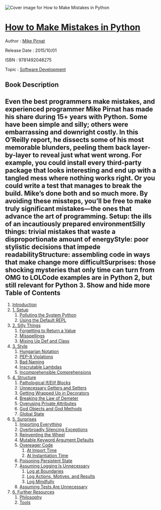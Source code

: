 ![Cover image for How to Make Mistakes in Python](https://imgdetail.ebookreading.net/cover/cover/software_development/EB9781492048275.jpg)

[How to Make Mistakes in Python](https://ebookreading.net/view/book/How+to+Make+Mistakes+in+Python-EB9781492048275_1.html "How to Make Mistakes in Python")
====================================================================================================================

Author : [Mike Pirnat](https://ebookreading.net/search/author/Mike+Pirnat)

Release Date : 2015/10/01

ISBN : 9781492048275

Topic : [Software Development](https://ebookreading.net/search/category/software-development)

Book Description
-----------------

 Even the best programmers make mistakes, and experienced programmer Mike Pirnat has made his share during 15+ years with Python. Some have been simple and silly; others were embarrassing and downright costly. In this O’Reilly report, he dissects some of his most memorable blunders, peeling them back layer-by-layer to reveal just what went wrong.
For example, you could install every third-party package that looks interesting and end up with a tangled mess where nothing works right. Or you could write a test that manages to break the build. Mike’s done both and so much more. By avoiding these missteps, you’ll be free to make truly significant mistakes—the ones that advance the art of programming.
Setup: the ills of an incautiously prepared environmentSilly things: trivial mistakes that waste a disproportionate amount of energyStyle: poor stylistic decisions that impede readabilityStructure: assembling code in ways that make change more difficultSurprises: those shocking mysteries that only time can turn from OMG to LOLCode examples are in Python 2, but still relevant for Python 3.
        Show and hide more                
Table of Contents
-----------------

1. [Introduction](https://ebookreading.net/view/book/How+to+Make+Mistakes+in+Python-EB9781492048275_6.html#idp2095152)
1. [1. Setup](https://ebookreading.net/view/book/How+to+Make+Mistakes+in+Python-EB9781492048275_7.html#chapter_setup)
    1. [Polluting the System Python](https://ebookreading.net/view/book/How+to+Make+Mistakes+in+Python-EB9781492048275_7.html#idm191776)
    1. [Using the Default REPL](https://ebookreading.net/view/book/How+to+Make+Mistakes+in+Python-EB9781492048275_7.html#idm190832)
1. [2. Silly Things](https://ebookreading.net/view/book/How+to+Make+Mistakes+in+Python-EB9781492048275_8.html#chapter_silly)
    1. [Forgetting to Return a Value](https://ebookreading.net/view/book/How+to+Make+Mistakes+in+Python-EB9781492048275_8.html#idp8567568)
    1. [Misspellings](https://ebookreading.net/view/book/How+to+Make+Mistakes+in+Python-EB9781492048275_8.html#idp8692144)
    1. [Mixing Up Def and Class](https://ebookreading.net/view/book/How+to+Make+Mistakes+in+Python-EB9781492048275_8.html#idp8936224)
1. [3. Style](https://ebookreading.net/view/book/How+to+Make+Mistakes+in+Python-EB9781492048275_9.html#chapter_style)
    1. [Hungarian Notation](https://ebookreading.net/view/book/How+to+Make+Mistakes+in+Python-EB9781492048275_9.html#idp9047120)
    1. [PEP-8 Violations](https://ebookreading.net/view/book/How+to+Make+Mistakes+in+Python-EB9781492048275_9.html#idp9047744)
    1. [Bad Naming](https://ebookreading.net/view/book/How+to+Make+Mistakes+in+Python-EB9781492048275_9.html#idp9071952)
    1. [Inscrutable Lambdas](https://ebookreading.net/view/book/How+to+Make+Mistakes+in+Python-EB9781492048275_9.html#idp9536112)
    1. [Incomprehensible Comprehensions](https://ebookreading.net/view/book/How+to+Make+Mistakes+in+Python-EB9781492048275_9.html#idp9922928)
1. [4. Structure](https://ebookreading.net/view/book/How+to+Make+Mistakes+in+Python-EB9781492048275_10.html#chapter_structure)
    1. [Pathological If/Elif Blocks](https://ebookreading.net/view/book/How+to+Make+Mistakes+in+Python-EB9781492048275_10.html#idp10431920)
    1. [Unnecessary Getters and Setters](https://ebookreading.net/view/book/How+to+Make+Mistakes+in+Python-EB9781492048275_10.html#idp10432544)
    1. [Getting Wrapped Up in Decorators](https://ebookreading.net/view/book/How+to+Make+Mistakes+in+Python-EB9781492048275_10.html#idp10752848)
    1. [Breaking the Law of Demeter](https://ebookreading.net/view/book/How+to+Make+Mistakes+in+Python-EB9781492048275_10.html#idp10973136)
    1. [Overusing Private Attributes](https://ebookreading.net/view/book/How+to+Make+Mistakes+in+Python-EB9781492048275_10.html#idp11014880)
    1. [God Objects and God Methods](https://ebookreading.net/view/book/How+to+Make+Mistakes+in+Python-EB9781492048275_10.html#idp11192368)
    1. [Global State](https://ebookreading.net/view/book/How+to+Make+Mistakes+in+Python-EB9781492048275_10.html#idp11458320)
1. [5. Surprises](https://ebookreading.net/view/book/How+to+Make+Mistakes+in+Python-EB9781492048275_11.html#chapter_surprise)
    1. [Importing Everything](https://ebookreading.net/view/book/How+to+Make+Mistakes+in+Python-EB9781492048275_11.html#idp12123456)
    1. [Overbroadly Silencing Exceptions](https://ebookreading.net/view/book/How+to+Make+Mistakes+in+Python-EB9781492048275_11.html#idp12123952)
    1. [Reinventing the Wheel](https://ebookreading.net/view/book/How+to+Make+Mistakes+in+Python-EB9781492048275_11.html#idp12379408)
    1. [Mutable Keyword Argument Defaults](https://ebookreading.net/view/book/How+to+Make+Mistakes+in+Python-EB9781492048275_11.html#idp12574144)
    1. [Overeager Code](https://ebookreading.net/view/book/How+to+Make+Mistakes+in+Python-EB9781492048275_11.html#idp12574640)
        1. [At Import Time](https://ebookreading.net/view/book/How+to+Make+Mistakes+in+Python-EB9781492048275_11.html#idp12618832)
        1. [At Instantiation Time](https://ebookreading.net/view/book/How+to+Make+Mistakes+in+Python-EB9781492048275_11.html#idp12619456)
    1. [Poisoning Persistent State](https://ebookreading.net/view/book/How+to+Make+Mistakes+in+Python-EB9781492048275_11.html#idp12983504)
    1. [Assuming Logging Is Unnecessary](https://ebookreading.net/view/book/How+to+Make+Mistakes+in+Python-EB9781492048275_11.html#idp13050576)
        1. [Log at Boundaries](https://ebookreading.net/view/book/How+to+Make+Mistakes+in+Python-EB9781492048275_11.html#idp13554800)
        1. [Log Actions, Motives, and Results](https://ebookreading.net/view/book/How+to+Make+Mistakes+in+Python-EB9781492048275_11.html#idp13556416)
        1. [Log Mindfully](https://ebookreading.net/view/book/How+to+Make+Mistakes+in+Python-EB9781492048275_11.html#idp13564048)
    1. [Assuming Tests Are Unnecessary](https://ebookreading.net/view/book/How+to+Make+Mistakes+in+Python-EB9781492048275_11.html#idp13493680)
1. [6. Further Resources](https://ebookreading.net/view/book/How+to+Make+Mistakes+in+Python-EB9781492048275_12.html#chapter_further_res)
    1. [Philosophy](https://ebookreading.net/view/book/How+to+Make+Mistakes+in+Python-EB9781492048275_12.html#idp13597328)
    1. [Tools](https://ebookreading.net/view/book/How+to+Make+Mistakes+in+Python-EB9781492048275_12.html#idp13615328)
